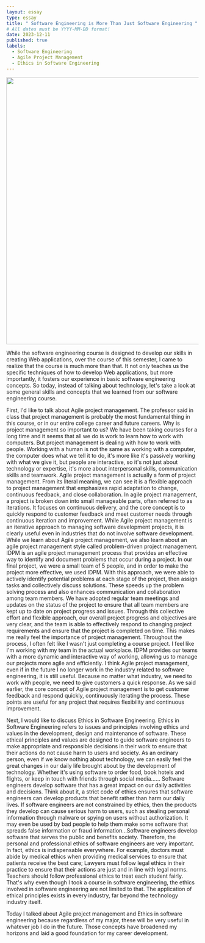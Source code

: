 ```yaml
---
layout: essay
type: essay
title: " Software Engineering is More Than Just Software Engineering "
# All dates must be YYYY-MM-DD format!
date: 2023-12-11
published: true
labels:
  - Software Engineering
  - Agile Project Management
  - Ethics in Software Engineering
---
```

<img width="700px" 
     class="rounded float-start pe-4" 
     src=" https://www.techrepublic.com/wp-content/uploads/2016/12/agile-project-management-the-smart-persons-guide.jpeg " >

While the software engineering course is designed to develop our skills in creating Web applications, over the course of this semester, I came to realize that the course is much more than that. It not only teaches us the specific techniques of how to develop Web applications, but more importantly, it fosters our experience in basic software engineering concepts. So today, instead of talking about technology, let's take a look at some general skills and concepts that we learned from our software engineering course.<br>

First, I'd like to talk about Agile project management. The professor said in class that project management is probably the most fundamental thing in this course, or in our entire college career and future careers. Why is project management so important to us? We have been taking courses for a long time and it seems that all we do is work to learn how to work with computers. But project management is dealing with how to work with people. Working with a human is not the same as working with a computer, the computer does what we tell it to do, it's more like it's passively working with what we give it, but people are interactive, so it's not just about technology or expertise, it's more about interpersonal skills, communication skills and teamwork. Agile project management is actually a form of project management. From its literal meaning, we can see it is a flexible approach to project management that emphasizes rapid adaptation to change, continuous feedback, and close collaboration. In agile project management, a project is broken down into small manageable parts, often referred to as iterations. It focuses on continuous delivery, and the core concept is to quickly respond to customer feedback and meet customer needs through continuous iteration and improvement. While Agile project management is an iterative approach to managing software development projects, it is clearly useful even in industries that do not involve software development.  While we learn about Agile project management, we also learn about an agile project management style called problem-driven project management. IDPM is an agile project management process that provides an effective way to identify and document problems that occur during a project. In our final project, we were a small team of 5 people, and in order to make the project more effective, we used IDPM. With this approach, we were able to actively identify potential problems at each stage of the project, then assign tasks and collectively discuss solutions. These speeds up the problem solving process and also enhances communication and collaboration among team members. We have adopted regular team meetings and updates on the status of the project to ensure that all team members are kept up to date on project progress and issues. Through this collective effort and flexible approach, our overall project progress and objectives are very clear, and the team is able to effectively respond to changing project requirements and ensure that the project is completed on time. This makes me really feel the importance of project management. Throughout the process, I often felt like I wasn't just completing a course project. I feel like I'm working with my team in the actual workplace. IDPM provides our teams with a more dynamic and interactive way of working, allowing us to manage our projects more agile and efficiently. I think Agile project management, even if in the future I no longer work in the industry related to software engineering, it is still useful. Because no matter what industry, we need to work with people, we need to give customers a quick response. As we said earlier, the core concept of Agile project management is to get customer feedback and respond quickly, continuously iterating the process. These points are useful for any project that requires flexibility and continuous improvement.<br>

Next, I would like to discuss Ethics in Software Engineering. Ethics in Software Engineering refers to issues and principles involving ethics and values in the development,  design and maintenance of software. These ethical principles and values are designed to guide software engineers to make  appropriate and responsible decisions in their work to ensure that their actions do not cause harm to users and  society. As an ordinary person, even if we know nothing about technology, we can easily feel the great changes in our daily life brought about by the development of technology. Whether it's using software to order food, book hotels and flights, or keep in touch with friends through social media…… Software engineers develop software that has a great impact on our daily activities and decisions. Think about it, a strict code of ethics ensures that software engineers can develop products that benefit rather than harm our daily lives. If software engineers are not constrained by ethics, then the products they develop can cause serious harm to users, such as stealing personal information through malware or spying on users without authorization. It may even be used by bad people to help them make some software that spreads false information or fraud information...Software engineers develop software that serves the public and benefits society. Therefore, the personal and professional ethics of software engineers are very important. In fact, ethics is indispensable everywhere. For example, doctors must abide by medical ethics when providing medical services to ensure that patients receive the best care; Lawyers must follow legal ethics in their practice to ensure that their actions are just and in line with legal norms. Teachers should follow professional ethics to treat each student fairly. That's why even though I took a course in software engineering, the ethics involved in software engineering are not limited to that. The application of ethical principles exists in every industry, far beyond the technology industry itself.<br>

Today I talked about Agile project management and Ethics in software engineering because regardless of my major, these will be very useful in whatever job I do in the future. Those concepts have broadened my horizons and laid a good foundation for my career development.




  

     
